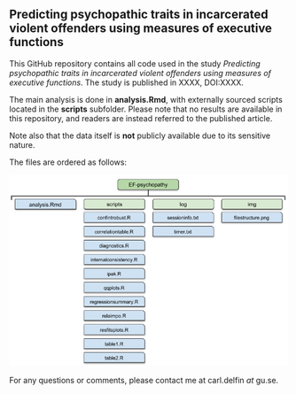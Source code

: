 ## Predicting psychopathic traits in incarcerated violent offenders using measures of executive functions

This GitHub repository contains all code used in the study *Predicting psychopathic traits in incarcerated violent offenders using measures of executive functions*. The study is published in XXXX, DOI:XXXX.

The main analysis is done in **analysis.Rmd**, with externally sourced scripts located in the **scripts** subfolder. Please note that no results are available in this repository, and readers are instead referred to the published article.

Note also that the data itself is **not** publicly available due to its sensitive nature.

The files are ordered as follows:

![alt text](https://raw.githubusercontent.com/carldelfin/EF-psychopathy/master/img/filestructure.png)

For any questions or comments, please contact me at carl.delfin *at* gu.se.


